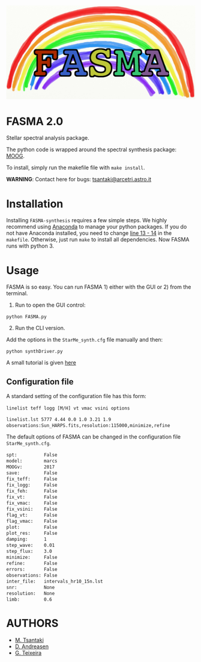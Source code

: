 ![My image](https://github.com/MariaTsantaki/FASMA-synthesis/blob/master/img/running_icon.png)


# FASMA 2.0
Stellar spectral analysis package. 

The python code is wrapped around the spectral synthesis package: [MOOG](http://www.as.utexas.edu/~chris/moog.html).

To install, simply run the makefile file with `make install`.

**WARNING**: Contact here for bugs: tsantaki@arcetri.astro.it

# Installation
Installing `FASMA-synthesis` requires a few simple steps. We highly recommend
using [Anaconda](https://www.continuum.io/) to manage your python packages.
If you do not have Anaconda installed, you need to change [line 13 - 14](https://github.com/MariaTsantaki/FASMA-synthesis/blob/master/makefile#L13-L14) in the `makefile`. Otherwise, just run `make`
to install all dependencies.
Now FASMA runs with python 3.

# Usage
FASMA is so easy. You can run FASMA 1) either with the GUI or 2) from the terminal. 

1) Run to open the GUI control:

```
python FASMA.py
```

2) Run the CLI version.

Add the options in the `StarMe_synth.cfg` file manually and then:

```
python synthDriver.py
```


A small tutorial is given [here](https://github.com/MariaTsantaki/FASMA-synthesis/blob/master/manual/Manual_fasma.pdf)

## Configuration file

A standard setting of the configuration file has this form:

`linelist teff logg [M/H] vt vmac vsini options`

```
linelist.lst 5777 4.44 0.0 1.0 3.21 1.9 observations:Sun_HARPS.fits,resolution:115000,minimize,refine
```

The default options of FASMA can be changed in the configuration file `StarMe_synth.cfg`.

```
spt:          False
model:        marcs
MOOGv:        2017
save:         False
fix_teff:     False
fix_logg:     False
fix_feh:      False
fix_vt:       False
fix_vmac:     False
fix_vsini:    False
flag_vt:      False
flag_vmac:    False
plot:         False
plot_res:     False
damping:      1
step_wave:    0.01
step_flux:    3.0
minimize:     False
refine:       False
errors:       False
observations: False
inter_file:   intervals_hr10_15n.lst
snr:          None
resolution:   None
limb:         0.6
```

# AUTHORS

   * [M. Tsantaki](https://github.com/MariaTsantaki)
   * [D. Andreasen](https://github.com/DanielAndreasen)
   * [G. Teixeira](https://github.com/gdcteixeira)
